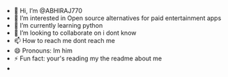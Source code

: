 - 👋 Hi, I’m @ABHIRAJ770
- 👀 I’m interested in Open source alternatives for paid entertainment apps
- 🌱 I’m currently learning python
- 💞️ I’m looking to collaborate on i dont know
- 📫 How to reach me dont reach me
- 😄 Pronouns: Im him
- ⚡ Fun fact: your's reading my the readme about me
- 

<!---
ABHIRAJ770/ABHIRAJ770 is a ✨ special ✨ repository because its `README.md` (this file) appears on your GitHub profile.
You can click the Preview link to take a look at your changes.
--->
